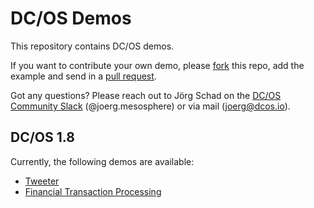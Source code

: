 # DC/OS Demos

This repository contains DC/OS demos.

If you want to contribute your own demo, please [fork](https://help.github.com/articles/fork-a-repo/) this repo, add the example and send in a [pull request](https://help.github.com/articles/about-pull-requests/).

Got any questions? Please reach out to Jörg Schad on the [DC/OS Community Slack](http://chat.dcos.io) (@joerg.mesosphere) or via mail ([joerg@dcos.io](mailto:joerg@dcos.io)).

## DC/OS 1.8

Currently, the following demos are available:

- [Tweeter](1.8/tweeter#tweeter)
- [Financial Transaction Processing](1.8/fintrans#fast-data-financial-transaction-processing)
